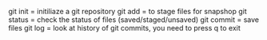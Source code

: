 git init = initiliaze a git repository
git add = to stage files for snapshop
git status = check the status of files (saved/staged/unsaved)
git commit = save files
git log = look at history of git commits, you need to press q to exit